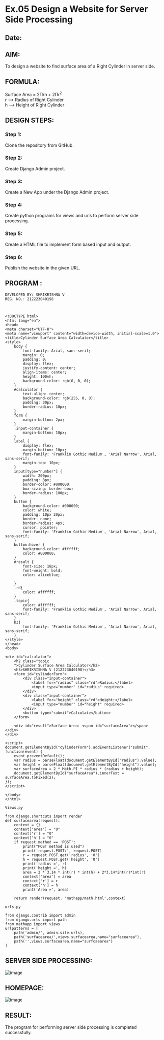 # Ex.05 Design a Website for Server Side Processing
## Date:

## AIM:
To design a website to find surface area of a Right Cylinder in server side.

## FORMULA:
Surface Area = 2Πrh + 2Πr<sup>2</sup>
<br>r --> Radius of Right Cylinder
<br>h --> Height of Right Cylinder

## DESIGN STEPS:

### Step 1:
Clone the repository from GitHub.

### Step 2:
Create Django Admin project.

### Step 3:
Create a New App under the Django Admin project.

### Step 4:
Create python programs for views and urls to perform server side processing.

### Step 5:
Create a HTML file to implement form based input and output.

### Step 6:
Publish the website in the given URL.

## PROGRAM :
```
DEVELOPED BY: SHRIKRISHNA V
REG. NO.: 212223040198



<!DOCTYPE html>
<html lang="en">
<head>
<meta charset="UTF-8">
<meta name="viewport" content="width=device-width, initial-scale=1.0">
<title>Cylinder Surface Area Calculator</title>
<style>
    body {
        font-family: Arial, sans-serif;
        margin: 0;
        padding: 0;
        display: flex;
        justify-content: center;
        align-items: center;
        height: 100vh;
        background-color: rgb(0, 0, 0);
    }
    #calculator {
        text-align: center;
        background-color: rgb(255, 0, 0);
        padding: 30px;
        border-radius: 10px;
    }
    form {
        margin-bottom: 2px;
    }
    .input-container {
        margin-bottom: 10px;
    }
    label {
        display: flex;
        margin-bottom: 10px;
        font-family: 'Franklin Gothic Medium', 'Arial Narrow', Arial, sans-serif;
        margin-top: 10px;
    }
    input[type="number"] {
        width: 200px;
        padding: 8px;
        border-color: #000000;
        box-sizing: border-box;
        border-radius: 100px;
    }
    button {
        background-color: #000000;
        color: white;
        padding: 10px 20px;
        border: none;
        border-radius: 4px;
        cursor: pointer;
        font-family: 'Franklin Gothic Medium', 'Arial Narrow', Arial, sans-serif;
    }
    button:hover {
        background-color: #ffffff;
        color: #000000;
    }
    #result {
        font-size: 18px;
        font-weight: bold;
        color: aliceblue;

    }
    .rd{
        color: #ffffff;
    }
    .topic{
        color: #ffffff;
        font-family: 'Franklin Gothic Medium', 'Arial Narrow', Arial, sans-serif;
    }
    h3{
        font-family: 'Franklin Gothic Medium', 'Arial Narrow', Arial, sans-serif;
    }
</style>
</head>
<body>

<div id="calculator">
    <h2 class="topic
    ">Cylinder Surface Area Calculator</h2>
    <h3>SHRIKRISHNA V (212223040198)</h3>
    <form id="cylinderForm">
        <div class="input-container">
            <label for="radius" class="rd">Radius:</label>
            <input type="number" id="radius" required>
        </div>
        <div class="input-container">
            <label for="height" class="rd">Height:</label>
            <input type="number" id="height" required>
        </div>
        <button type="submit">Calculate</button>
    </form>

    <div id="result">Surface Area: <span id="surfaceArea"></span></div>
</div>

<script>
document.getElementById("cylinderForm").addEventListener("submit", function(event) {
    event.preventDefault();
    var radius = parseFloat(document.getElementById("radius").value);
    var height = parseFloat(document.getElementById("height").value);
    var surfaceArea = 2 * Math.PI * radius * (radius + height);
    document.getElementById("surfaceArea").innerText = surfaceArea.toFixed(2);
});
</script>

</body>
</html>

```
```
Views.py

from django.shortcuts import render
def surfacearea(request):
    context = {}
    context['area'] = "0"
    context['r'] = "0"
    context['h'] = "0"
    if request.method == 'POST':
        print("POST method is used")
        print('request.POST:', request.POST)
        r = request.POST.get('radius', '0') 
        h = request.POST.get('height', '0') 
        print('radius =', r)
        print('height =', h)
        area = 2 * 3.14 * int(r) * int(h) + 2*3.14*int(r)*int(r)
        context['area'] = area
        context['r'] = r
        context['h'] = h
        print('Area =', area)
    
    return render(request, 'mathapp/math.html',context)
```
```
urls.py

from django.contrib import admin
from django.urls import path
from mathapp import views
urlpatterns = [
    path('admin/', admin.site.urls),
    path('surfacearea/',views.surfacearea,name="surfacearea"),
    path('',views.surfacearea,name="surfcaearea")
]
```

## SERVER SIDE PROCESSING:
![image](https://github.com/Wkrish28/MathServer/assets/144295230/df8a8077-cfc4-47e4-b0d9-cf848dc7cb6c)


## HOMEPAGE:
![image](https://github.com/vksachin2018/MathServer/assets/149366019/6eb944b6-660d-4a9e-bf66-ebcf735ab071)



## RESULT:
The program for performing server side processing is completed successfully.
